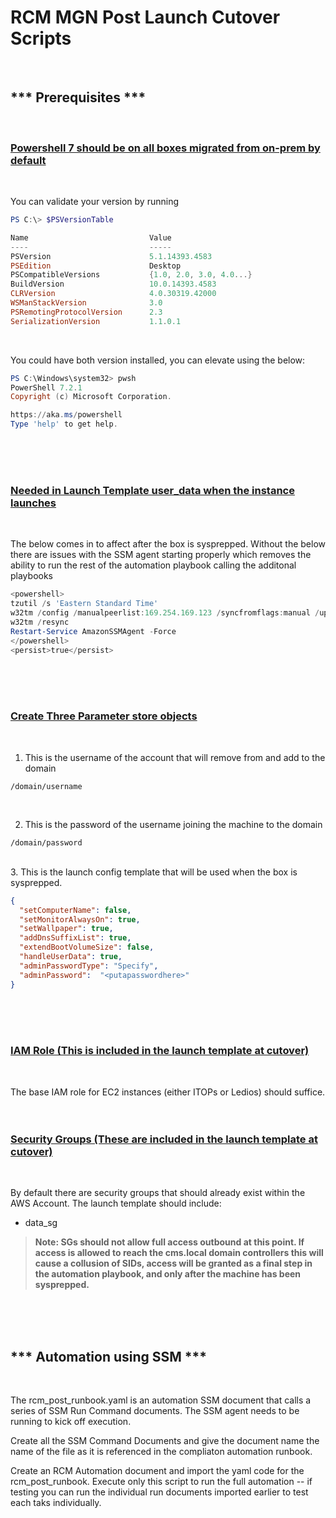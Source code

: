 # <b>RCM MGN Post Launch Cutover Scripts</b>
</br>

<h2>*** Prerequisites ***</h2>
</br>

### <u>Powershell 7 should be on all boxes migrated from on-prem by default</u>
</br>

You can validate your version by running
</br>

```powershell
PS C:\> $PSVersionTable

Name                           Value
----                           -----
PSVersion                      5.1.14393.4583
PSEdition                      Desktop
PSCompatibleVersions           {1.0, 2.0, 3.0, 4.0...}
BuildVersion                   10.0.14393.4583
CLRVersion                     4.0.30319.42000
WSManStackVersion              3.0
PSRemotingProtocolVersion      2.3
SerializationVersion           1.1.0.1
```
</br>

You could have both version installed, you can elevate using the below:

```powershell
PS C:\Windows\system32> pwsh
PowerShell 7.2.1
Copyright (c) Microsoft Corporation.

https://aka.ms/powershell
Type 'help' to get help.
```
</br>
</br>
</br>



### <u>Needed in Launch Template user_data when the instance launches</u>
</br>

The below comes in to affect after the box is sysprepped. Without the below there are issues with the SSM agent starting properly which removes the ability to run the rest of the automation playbook calling the additonal playbooks

```Powershell
<powershell>
tzutil /s 'Eastern Standard Time'
w32tm /config /manualpeerlist:169.254.169.123 /syncfromflags:manual /update
w32tm /resync
Restart-Service AmazonSSMAgent -Force
</powershell>
<persist>true</persist>
```
</br>
</br>
</br>

### <u>Create Three Parameter store objects</u>
</br>

1. This is the username of the account that will remove from and add to the domain

```
/domain/username
```
</br>

2.  This is the password of the username joining the machine to the domain
```
/domain/password
```
</br>
3. This is the  launch config template that will be used when the box is sysprepped.
</br>

```json
{
  "setComputerName": false,
  "setMonitorAlwaysOn": true,
  "setWallpaper": true,
  "addDnsSuffixList": true,
  "extendBootVolumeSize": false,
  "handleUserData": true,
  "adminPasswordType": "Specify",
  "adminPassword":  "<putapasswordhere>"
}
```
</br>
</br>
</br>

### <u>IAM Role (This is included in the launch template at cutover)</u>
</br>

The base IAM role for EC2 instances (either ITOPs or Ledios) should suffice.
</br>
</br>
</br>

### <u>Security Groups (These are included in the launch template at cutover)</u>
</br>

By default there are security groups that should already exist within the AWS Account. The launch template should include:

- data_sg

> <b> Note: SGs should not allow full access outbound at this point. If access is allowed to reach the cms.local domain controllers this will cause a collusion of SIDs, access will be granted as a final step in the automation playbook, and only after the machine has been sysprepped. </b>

</br>
</br>
</br>

## *** Automation using SSM ***
</br>

The rcm_post_runbook.yaml is an automation SSM document that calls a series of SSM Run Command documents. The SSM agent needs to be running to kick off execution.

Create all the SSM Command Documents and give the document name the name of the file as it is referenced in the compliaton automation runbook.

Create an RCM Automation document and import the yaml code for the rcm_post_runbook. Execute only this script to run the full automation -- if testing you can run the individual run documents imported earlier to test each taks individually.